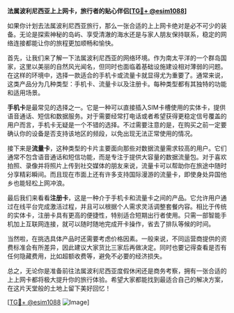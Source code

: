 **法属波利尼西亚上上网卡，旅行者的贴心伴侣[[TG💪+ @esim1088](https://t.me/s/esim1088)]**

如果你计划去法属波利尼西亚旅行，那么一张合适的上上网卡绝对是必不可少的装备。无论是探索神秘的岛屿、享受清澈的海水还是与家人朋友保持联系，稳定的网络连接都能让你的旅程更加顺畅和愉快。

首先，让我们来了解一下法属波利尼西亚的网络环境。作为南太平洋的一个群岛国家，这里以美丽的自然风光闻名，但同时也面临着基础设施建设相对薄弱的问题。在这样的环境中，选择一款适合的手机卡或流量卡就显得尤为重要了。通常来说，这类产品分为几种类型：手机卡、流量卡以及注册卡。每种类型都有其独特的功能和适用场景。

**手机卡**是最常见的选择之一。它是一种可以直接插入SIM卡槽使用的实体卡，提供语音通话、短信和数据服务。对于需要经常打电话或者希望获得更稳定信号覆盖的用户而言，手机卡无疑是一个不错的选择。不过需要注意的是，在购买之前一定要确认你的设备是否支持该地区的频段，以免出现无法正常使用的情况。

接下来是**流量卡**，这种类型的卡片主要面向那些对数据流量需求较高的用户。它们通常不包含语音通话和短信功能，而是专注于提供大容量的数据流量包。对于喜欢拍照、录像并将照片上传到社交媒体的朋友来说，流量卡可以帮助你在旅途中随时分享精彩瞬间。而且现在市面上还有许多支持国际漫游的流量卡，即使身处异国他乡也能轻松上网冲浪。

最后我们来看看**注册卡**，这是一种介于手机卡和流量卡之间的产品。它允许用户通过在线平台完成激活过程，并且可以根据个人需求灵活调整套餐内容。相比于传统的实体卡，注册卡具有更高的便捷性，特别适合短期出行者使用。只需一部智能手机加上互联网连接，就可以随时随地完成开卡操作，省去了排队等候的时间。

当然啦，在挑选具体产品时还需要考虑价格因素。一般来说，不同运营商提供的资费标准会有所差异，因此建议大家货比三家后再做决定。同时也要记得查看是否有任何隐藏费用，比如超额收费等，避免不必要的经济损失。

总之，无论你是准备前往法属波利尼西亚度假休闲还是商务考察，拥有一张合适的上上网卡都将极大提升你的旅行体验。希望大家都能找到最适合自己的解决方案，在这片天堂般的土地上留下美好回忆！

[[TG💪+ @esim1088](https://t.me/s/esim1088) ![Image](https://i.postimg.cc/4NQfJmqS/Snipaste-2025-05-13-00-14-12.png)]